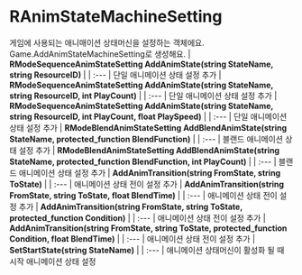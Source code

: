 # **RAnimStateMachineSetting**

게임에 사용되는 애니매이션 상태머신을 설정하는 객체에요. Game.AddAnimStateMachineSetting로 생성해요. 
| **RModeSequenceAnimStateSetting AddAnimState(string StateName, string ResourceID)** |
| :--- |
단일 애니메이션 상태 설정 추가 
| **RModeSequenceAnimStateSetting AddAnimState(string StateName, string ResourceID, int PlayCount)** |
| :--- |
단일 애니메이션 상태 설정 추가 
| **RModeSequenceAnimStateSetting AddAnimState(string StateName, string ResourceID, int PlayCount, float PlaySpeed)** |
| :--- |
단일 애니메이션 상태 설정 추가 
| **RModeBlendAnimStateSetting AddBlendAnimState(string StateName, protected_function BlendFunction)** |
| :--- |
블랜드 애니메이션 상태 설정 추가 
| **RModeBlendAnimStateSetting AddBlendAnimState(string StateName, protected_function BlendFunction, int PlayCount)** |
| :--- |
블랜드 애니메이션 상태 설정 추가 
| **AddAnimTransition(string FromState, string ToState)** |
| :--- |
애니메이션 상태 전이 설정 추가 
| **AddAnimTransition(string FromState, string ToState, float BlendTime)** |
| :--- |
애니메이션 상태 전이 설정 추가 
| **AddAnimTransition(string FromState, string ToState, protected_function Condition)** |
| :--- |
애니메이션 상태 전이 설정 추가 
| **AddAnimTransition(string FromState, string ToState, protected_function Condition, float BlendTime)** |
| :--- |
애니메이션 상태 전이 설정 추가 
| **SetStartState(string StateName)** |
| :--- |
애니메이션 상태머신이 활성화 될 때 시작 애니메이션 상태 설정 
